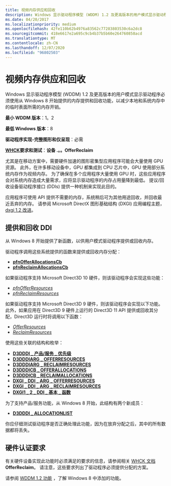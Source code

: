 ```yaml
---
title: 视频内存供应和回收
description: Windows 显示驱动程序模型 (WDDM) 1.2 及更高版本的用户模式显示驱动程序必须使用从 Windows 8 开始提供的内存提供和回收功能，以减少本地和系统内存中的临时表面所需的内存开销。
ms.date: 04/20/2017
ms.localizationpriority: medium
ms.openlocfilehash: 42fe110b62b4976a83562c77283803530c6a2dc8
ms.sourcegitcommit: 418e6617e2a695c9cb4b37b5b60e264760858acd
ms.translationtype: MT
ms.contentlocale: zh-CN
ms.lasthandoff: 12/07/2020
ms.locfileid: "96802503"
---
```

# <a name="video-memory-offer-and-reclaim"></a>视频内存供应和回收


Windows 显示驱动程序模型 (WDDM) 1.2 及更高版本的用户模式显示驱动程序必须使用从 Windows 8 开始提供的内存提供和回收功能，以减少本地和系统内存中的临时表面所需的内存开销。

**最小 WDDM 版本**：1。2

**最低 Windows 版本**：8

**驱动程序实现-完整图形和仅呈现**：必需

**[WHCK](/windows-hardware/test/hlk/windows-hardware-lab-kit)要求和测试**：**设备 .。。OfferReclaim**


 

尤其是在移动方案中，需要硬件加速的图形密集型应用程序可能会大量使用 GPU 资源。 此外，在许多移动设备中，GPU 都集成到 CPU 芯片中，GPU 使用部分系统内存作为视频内存。 为了确保在多个应用程序大量使用 GPU 时，这些应用程序会对系统内存造成大量需求，应将显示驱动程序的内存占用量降到最低。 提议/回收设备驱动程序接口 (DDIs) 提供一种机制来实现此目的。

应用程序可使用 API 提供不需要的内存，系统稍后可为其他用途回收，并回收最近丢弃的内存。 请参阅 Microsoft DirectX 图形基础结构 (DXGI) 应用编程主题， [dxgi 1.2 改进](/windows/desktop/direct3ddxgi/dxgi-1-2-improvements)。

## <a name="span-idoffer_and_reclaim_ddispanspan-idoffer_and_reclaim_ddispanspan-idoffer_and_reclaim_ddispanoffer-and-reclaim-ddi"></a><span id="Offer_and_reclaim_DDI"></span><span id="offer_and_reclaim_ddi"></span><span id="OFFER_AND_RECLAIM_DDI"></span>提供和回收 DDI


从 Windows 8 开始提供了新函数，以供用户模式驱动程序提供或回收内存。

驱动程序调用这些系统提供的函数来提供或回收内存分配：

-   [**pfnOfferAllocationsCb**](/windows-hardware/drivers/ddi/d3dumddi/nc-d3dumddi-pfnd3dddi_offerallocationscb)
-   [**pfnReclaimAllocationsCb**](/windows-hardware/drivers/ddi/d3dumddi/nc-d3dumddi-pfnd3dddi_reclaimallocationscb)

如果驱动程序支持 Microsoft Direct3D 10 硬件，则该驱动程序会实现这些功能：

-   [*pfnOfferResources*](/windows-hardware/drivers/ddi/d3dumddi/nc-d3dumddi-pfnd3dddi_offerresources)
-   [*pfnReclaimResources*](/windows-hardware/drivers/ddi/dxgiddi/ns-dxgiddi-dxgi1_2_ddi_base_functions)

如果驱动程序支持 Microsoft Direct3D 9 硬件，则该驱动程序会实现以下功能。 此外，如果应用在 Direct3D 9 硬件上运行的 Direct3D 11 API 提供或回收其分配，Direct3D 运行时将调用以下函数：

-   [*OfferResources*](/windows-hardware/drivers/ddi/d3dumddi/nc-d3dumddi-pfnd3dddi_offerresources)
-   [*ReclaimResources*](/windows-hardware/drivers/ddi/d3dumddi/nc-d3dumddi-pfnd3dddi_reclaimresources)

使用这些关联的结构和枚举：

-   [**D3DDDI \_ 产品/服务 \_ 优先级**](/windows-hardware/drivers/ddi/d3dukmdt/ne-d3dukmdt-_d3dddi_offer_priority)
-   [**D3DDDIARG \_ OFFERRESOURCES**](/windows-hardware/drivers/ddi/d3dumddi/ns-d3dumddi-_d3dddiarg_offerresources)
-   [**D3DDDIARG \_ RECLAIMRESOURCES**](/windows-hardware/drivers/ddi/d3dumddi/ns-d3dumddi-_d3dddiarg_reclaimresources)
-   [**D3DDDICB \_ OFFERALLOCATIONS**](/windows-hardware/drivers/ddi/d3dumddi/ns-d3dumddi-_d3dddicb_offerallocations)
-   [**D3DDDICB \_ RECLAIMALLOCATIONS**](/windows-hardware/drivers/ddi/d3dumddi/ns-d3dumddi-_d3dddicb_reclaimallocations)
-   [**DXGI \_ DDI \_ ARG \_ OFFERRESOURCES**](/windows-hardware/drivers/ddi/dxgiddi/ns-dxgiddi-_dxgi_ddi_arg_offerresources)
-   [**DXGI \_ DDI \_ ARG \_ RECLAIMRESOURCES**](/windows-hardware/drivers/ddi/dxgiddi/ns-dxgiddi-_dxgi_ddi_arg_reclaimresources)
-   [**DXGI1 \_ 2 \_ DDI \_ 基本 \_ 函数**](/windows-hardware/drivers/ddi/dxgiddi/ns-dxgiddi-dxgi1_2_ddi_base_functions)

为了支持产品/服务功能，从 Windows 8 开始，此结构有两个新成员：

-   [**D3DDDI \_ ALLOCATIONLIST**](/windows-hardware/drivers/ddi/d3dukmdt/ns-d3dukmdt-_d3dddi_allocationlist)

你应仔细测试驱动程序是否正确处理此功能，因为在放弃分配之后，其中的所有数据都将丢失。

## <a name="span-idhardware_certification_requirementsspanspan-idhardware_certification_requirementsspanspan-idhardware_certification_requirementsspanhardware-certification-requirements"></a><span id="Hardware_certification_requirements"></span><span id="hardware_certification_requirements"></span><span id="HARDWARE_CERTIFICATION_REQUIREMENTS"></span>硬件认证要求


有关硬件设备实现此功能时必须满足的要求的信息，请参阅相关 [WHCK 文档](/windows-hardware/test/hlk/windows-hardware-lab-kit) **OfferReclaim**。 请注意，这些要求列出了驱动程序必须提供分配的方案。

请参阅 [WDDM 1.2 功能](wddm-v1-2-features.md) ，了解 Windows 8 中添加的功能。

 

